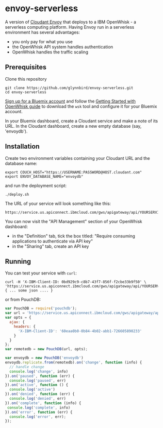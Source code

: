 # envoy-serverless

A version of [Cloudant Envoy](https://github.com/cloudant-labs/envoy) that deploys to a IBM OpenWhisk - a serverless computing platform. Having Envoy run in a serverless environment has several advantages:

- you only pay for what you use
- the OpenWhisk API system handles authentication
- OpenWhisk handles the traffic scaling 

## Prerequisites

Clone this repository

    git clone https://github.com/glynnbird/envoy-serverless.git
    cd envoy-serverless

[Sign up for a Bluemix account](https://bluemix.net) and follow the [Getting Started with OpenWhisk guide](https://console.ng.bluemix.net/openwhisk/getting-started) to download the `wsk` tool and configure it for your Bluemix account.

In your Bluemix dashboard, create a Cloudant service and make a note of its URL. In the Cloudant dashboard, create a new empty database (say, 'envoydb').

## Installation

Create two environment variables containing your Cloudant URL and the database name:

    export COUCH_HOST="https://USERNAME:PASSWORD@HOST.cloudant.com"
    export ENVOY_DATABASE_NAME="envoydb"

and run the deployment script:

    ./deploy.sh

The URL of your service will look something like this:

    https://service.us.apiconnect.ibmcloud.com/gws/apigateway/api/YOURSERVICEID/envoy/envoydb

You can now visit the "API Management" section of your OpenWhisk dashboard:

- in the "Definition" tab, tick the box titled: "Require consuming applications to authenticate via API key"
- in the "Sharing" tab, create an API key

## Running    

You can test your service with `curl`:

    curl -H 'X-IBM-Client-ID: 0bd929c9-c8b7-43f7-856f-f2cbe33b9f50' \ 'https://service.us.apiconnect.ibmcloud.com/gws/apigateway/api/YOURSERVICEID/envoy/envoydb'
    { ... some json .... }

or from PouchDB:

```js
var PouchDB = require('pouchdb');
var url = 'https://service.us.apiconnect.ibmcloud.com/gws/apigateway/api/YOURSERVICEID/envoy/envoydb';
var opts = {
  ajax: { 
    headers: { 
      'X-IBM-Client-ID': '60eaa0b0-0b84-4b02-abb1-726605890233'
    }
  }
};
var remotedb = new PouchDB(url, opts);

var envoydb = new PouchDB('envoydb')
envoydb.replicate.from(remotedb).on('change', function (info) {
  // handle change
  console.log('change', info)
}).on('paused', function (err) {
  console.log('paused', err)
}).on('active', function () {
  console.log('active')
}).on('denied', function (err) {
  console.log('denied', err)
}).on('complete', function (info) {
 console.log('complete', info)
}).on('error', function (err) {
  console.log('error', err);
});
```




